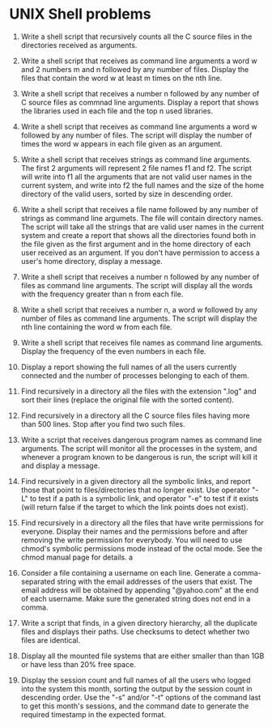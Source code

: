 # UNIX Shell problems

1. Write a shell script that recursively counts all the C source files in the directories received as arguments.

2. Write a shell script that receives as command line arguments a word w and 2 numbers m and n followed by any number of files. Display the files that contain the word w at least m times on the nth line.

3. Write a shell script that receives a number n followed by any number of C source files as commnad line arguments. Display a report that shows the libraries used in each file and the top n used libraries.

4. Write a shell script that receives as command line arguments a word w followed by any number of files. The script will display the number of times the word w appears in each file given as an argument.

5. Write a shell script that receives strings as command line arguments. The first 2 arguments will represent 2 file names f1 and f2. The script will write into f1 all the arguments that are not valid user names in the current system, and write into f2 the full names and the size of the home directory of the valid users, sorted by size in descending order.

6. Write a shell script that receives a file name followed by any number of strings as command line argumets. The file will contain directory names. The script will take all the strings that are valid user names in the current system and create a report that shows all the directories found both in the file given as the first argument and in the home directory of each user received as an argument. If you don't have permission to access a user's home directory, display a message.

7. Write a shell script that receives a number n followed by any number of files as command line arguments. The script will display all the words with the frequency greater than n from each file.

8. Write a shell script that receives a number n, a word w followed by any number of files as command line arguments. The script will display the nth line containing the word w from each file.

9. Write a shell script that receives file names as command line arguments. Display the frequency of the even numbers in each file.

10. Display a report showing the full names of all the users currently connected and the number of processes belonging to each of them.

11. Find recursively in a directory all the files with the extension ".log" and sort their lines (replace the original file with the sorted content).

12. Find recursively in a directory all the C source files files having more than 500 lines. Stop after you find two such files.

13. Write a script that receives dangerous program names as command line arguments. The script will monitor all the processes in the system, and whenever a program known to be dangerous is run, the script will kill it and display a message.

14. Find recursively in a given directory all the symbolic links, and report those that point to files/directories that no longer exist. Use operator "-L" to test if a path is a symbolic link, and operator "-e" to test if it exists (will return false if the target to which the link points does not exist).

15. Find recursively in a directory all the files that have write permissions for everyone. Display their names and the permissions before and after removing the write permission for everybody. You will need to use chmod's symbolic permissions mode instead of the octal mode. See the chmod manual page for details.
a
16. Consider a file containing a username on each line. Generate a comma-separated string with the email addresses of the users that exist. The email address will be obtained by appending "@yahoo.com" at the end of each username. Make sure the generated string does not end in a comma.

17. Write a script that finds, in a given directory hierarchy, all the duplicate files and displays their paths. Use checksums to detect whether two files are identical.

18. Display all the mounted file systems that are either smaller than than 1GB or have less than 20% free space.

19. Display the session count and full names of all the users who logged into the system this month, sorting the output by the session count in descending order. Use the "-s" and/or "-t" options of the command last to get this month's sessions, and the command date to generate the required timestamp in the expected format.
